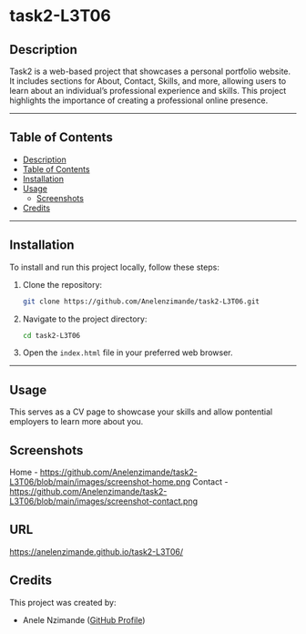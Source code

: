 # task2-L3T06

## Description
Task2 is a web-based project that showcases a personal portfolio website. It includes sections for About, Contact, Skills, and more, allowing users to learn about an individual’s professional experience and skills. This project highlights the importance of creating a professional online presence.

---

## Table of Contents
- [Description](#description)
- [Table of Contents](#table-of-contents)
- [Installation](#installation)
- [Usage](#usage)
  - [Screenshots](#screenshots)
- [Credits](#credits)

---

## Installation
To install and run this project locally, follow these steps:

1. Clone the repository:
   ```bash
   git clone https://github.com/Anelenzimande/task2-L3T06.git
   ```

2. Navigate to the project directory:
   ```bash
   cd task2-L3T06
   ```

3. Open the `index.html` file in your preferred web browser.

---

## Usage
This serves as a CV page to showcase your skills and allow pontential employers to learn more about you. 

## Screenshots

Home - https://github.com/Anelenzimande/task2-L3T06/blob/main/images/screenshot-home.png
Contact - https://github.com/Anelenzimande/task2-L3T06/blob/main/images/screenshot-contact.png

## URL
https://anelenzimande.github.io/task2-L3T06/

## Credits
This project was created by:
- Anele Nzimande ([GitHub Profile](https://github.com/Anelenzimande))
